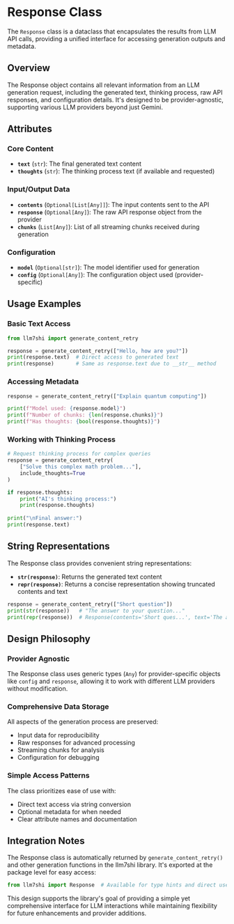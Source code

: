 # Response Class

The `Response` class is a dataclass that encapsulates the results from LLM API calls, providing a unified interface for accessing generation outputs and metadata.

## Overview

The Response object contains all relevant information from an LLM generation request, including the generated text, thinking process, raw API responses, and configuration details. It's designed to be provider-agnostic, supporting various LLM providers beyond just Gemini.

## Attributes

### Core Content
- **`text`** (`str`): The final generated text content
- **`thoughts`** (`str`): The thinking process text (if available and requested)

### Input/Output Data
- **`contents`** (`Optional[List[Any]]`): The input contents sent to the API
- **`response`** (`Optional[Any]`): The raw API response object from the provider
- **`chunks`** (`List[Any]`): List of all streaming chunks received during generation

### Configuration
- **`model`** (`Optional[str]`): The model identifier used for generation
- **`config`** (`Optional[Any]`): The configuration object used (provider-specific)

## Usage Examples

### Basic Text Access
```python
from llm7shi import generate_content_retry

response = generate_content_retry(["Hello, how are you?"])
print(response.text)  # Direct access to generated text
print(response)       # Same as response.text due to __str__ method
```

### Accessing Metadata
```python
response = generate_content_retry(["Explain quantum computing"])

print(f"Model used: {response.model}")
print(f"Number of chunks: {len(response.chunks)}")
print(f"Has thoughts: {bool(response.thoughts)}")
```

### Working with Thinking Process
```python
# Request thinking process for complex queries
response = generate_content_retry(
    ["Solve this complex math problem..."], 
    include_thoughts=True
)

if response.thoughts:
    print("AI's thinking process:")
    print(response.thoughts)
    
print("\nFinal answer:")
print(response.text)
```

## String Representations

The Response class provides convenient string representations:

- **`str(response)`**: Returns the generated text content
- **`repr(response)`**: Returns a concise representation showing truncated contents and text

```python
response = generate_content_retry(["Short question"])
print(str(response))   # "The answer to your question..."
print(repr(response))  # Response(contents='Short ques...', text='The answer...')
```

## Design Philosophy

### Provider Agnostic
The Response class uses generic types (`Any`) for provider-specific objects like `config` and `response`, allowing it to work with different LLM providers without modification.

### Comprehensive Data Storage
All aspects of the generation process are preserved:
- Input data for reproducibility
- Raw responses for advanced processing
- Streaming chunks for analysis
- Configuration for debugging

### Simple Access Patterns
The class prioritizes ease of use with:
- Direct text access via string conversion
- Optional metadata for when needed
- Clear attribute names and documentation

## Integration Notes

The Response class is automatically returned by `generate_content_retry()` and other generation functions in the llm7shi library. It's exported at the package level for easy access:

```python
from llm7shi import Response  # Available for type hints and direct use
```

This design supports the library's goal of providing a simple yet comprehensive interface for LLM interactions while maintaining flexibility for future enhancements and provider additions.